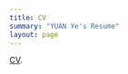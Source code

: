 ```yaml
---
title: CV
summary: "YUAN Ye's Resume"
layout: page
---
```

<a href="https://yuanye-econ.github.io/research/CV-YuanYe-202212.pdf">CV</a>.
